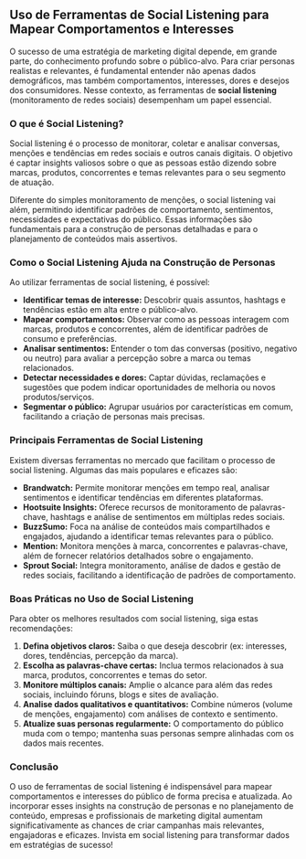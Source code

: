 ## Uso de Ferramentas de Social Listening para Mapear Comportamentos e Interesses

O sucesso de uma estratégia de marketing digital depende, em grande parte, do conhecimento profundo sobre o público-alvo. Para criar personas realistas e relevantes, é fundamental entender não apenas dados demográficos, mas também comportamentos, interesses, dores e desejos dos consumidores. Nesse contexto, as ferramentas de **social listening** (monitoramento de redes sociais) desempenham um papel essencial.

### O que é Social Listening?

Social listening é o processo de monitorar, coletar e analisar conversas, menções e tendências em redes sociais e outros canais digitais. O objetivo é captar insights valiosos sobre o que as pessoas estão dizendo sobre marcas, produtos, concorrentes e temas relevantes para o seu segmento de atuação.

Diferente do simples monitoramento de menções, o social listening vai além, permitindo identificar padrões de comportamento, sentimentos, necessidades e expectativas do público. Essas informações são fundamentais para a construção de personas detalhadas e para o planejamento de conteúdos mais assertivos.

### Como o Social Listening Ajuda na Construção de Personas

Ao utilizar ferramentas de social listening, é possível:

- **Identificar temas de interesse:** Descobrir quais assuntos, hashtags e tendências estão em alta entre o público-alvo.
- **Mapear comportamentos:** Observar como as pessoas interagem com marcas, produtos e concorrentes, além de identificar padrões de consumo e preferências.
- **Analisar sentimentos:** Entender o tom das conversas (positivo, negativo ou neutro) para avaliar a percepção sobre a marca ou temas relacionados.
- **Detectar necessidades e dores:** Captar dúvidas, reclamações e sugestões que podem indicar oportunidades de melhoria ou novos produtos/serviços.
- **Segmentar o público:** Agrupar usuários por características em comum, facilitando a criação de personas mais precisas.

### Principais Ferramentas de Social Listening

Existem diversas ferramentas no mercado que facilitam o processo de social listening. Algumas das mais populares e eficazes são:

- **Brandwatch:** Permite monitorar menções em tempo real, analisar sentimentos e identificar tendências em diferentes plataformas.
- **Hootsuite Insights:** Oferece recursos de monitoramento de palavras-chave, hashtags e análise de sentimentos em múltiplas redes sociais.
- **BuzzSumo:** Foca na análise de conteúdos mais compartilhados e engajados, ajudando a identificar temas relevantes para o público.
- **Mention:** Monitora menções à marca, concorrentes e palavras-chave, além de fornecer relatórios detalhados sobre o engajamento.
- **Sprout Social:** Integra monitoramento, análise de dados e gestão de redes sociais, facilitando a identificação de padrões de comportamento.

### Boas Práticas no Uso de Social Listening

Para obter os melhores resultados com social listening, siga estas recomendações:

1. **Defina objetivos claros:** Saiba o que deseja descobrir (ex: interesses, dores, tendências, percepção da marca).
2. **Escolha as palavras-chave certas:** Inclua termos relacionados à sua marca, produtos, concorrentes e temas do setor.
3. **Monitore múltiplos canais:** Amplie o alcance para além das redes sociais, incluindo fóruns, blogs e sites de avaliação.
4. **Analise dados qualitativos e quantitativos:** Combine números (volume de menções, engajamento) com análises de contexto e sentimento.
5. **Atualize suas personas regularmente:** O comportamento do público muda com o tempo; mantenha suas personas sempre alinhadas com os dados mais recentes.

### Conclusão

O uso de ferramentas de social listening é indispensável para mapear comportamentos e interesses do público de forma precisa e atualizada. Ao incorporar esses insights na construção de personas e no planejamento de conteúdo, empresas e profissionais de marketing digital aumentam significativamente as chances de criar campanhas mais relevantes, engajadoras e eficazes. Invista em social listening para transformar dados em estratégias de sucesso!